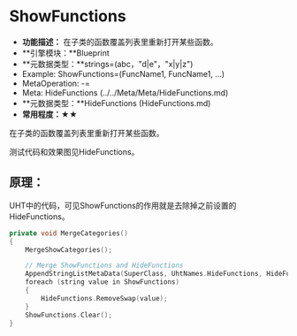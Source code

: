 # ShowFunctions

- **功能描述：** 在子类的函数覆盖列表里重新打开某些函数。
- **引擎模块：**Blueprint
- **元数据类型：**strings=(abc，"d|e"，"x|y|z")
- Example: ShowFunctions=(FuncName1, FuncName1, ...)
- MetaOperation: -=
- Meta: HideFunctions (../../Meta/Meta/HideFunctions.md)
- **元数据类型：**HideFunctions (HideFunctions.md)
- **常用程度：★★**

在子类的函数覆盖列表里重新打开某些函数。

测试代码和效果图见HideFunctions。

## 原理：

UHT中的代码，可见ShowFunctions的作用就是去除掉之前设置的HideFunctions。

```cpp
private void MergeCategories()
{
	MergeShowCategories();

	// Merge ShowFunctions and HideFunctions
	AppendStringListMetaData(SuperClass, UhtNames.HideFunctions, HideFunctions);
	foreach (string value in ShowFunctions)
	{
		HideFunctions.RemoveSwap(value);
	}
	ShowFunctions.Clear();
}
```